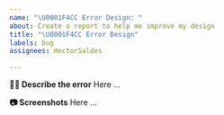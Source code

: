 ```yaml
---
name: "\U0001F4CC Error Design: "
about: Create a report to help me improve my design
title: "\U0001F4CC Error Design"
labels: bug
assignees: HectorSaldes

---
```


**✍🏽 Describe the error**
Here …


**📷 Screenshots**
Here …
